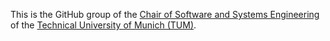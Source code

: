 This is the GitHub group of the [Chair of Software and Systems Engineering](https://www.cs.cit.tum.de/en/sse/homepage/) of the [Technical University of Munich (TUM)](https://www.tum.de/en/).
